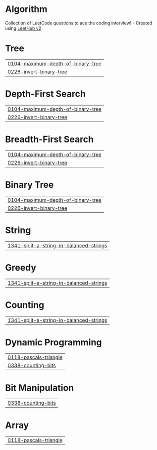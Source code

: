 # Algorithm
Collection of LeetCode questions to ace the coding interview! - Created using [LeetHub v2](https://github.com/arunbhardwaj/LeetHub-2.0)


# Tree
|  |
| ------- |
| [0104-maximum-depth-of-binary-tree](https://github.com/njy622/Algorithm/tree/master/0104-maximum-depth-of-binary-tree) |
| [0226-invert-binary-tree](https://github.com/njy622/Algorithm/tree/master/0226-invert-binary-tree) |
# Depth-First Search
|  |
| ------- |
| [0104-maximum-depth-of-binary-tree](https://github.com/njy622/Algorithm/tree/master/0104-maximum-depth-of-binary-tree) |
| [0226-invert-binary-tree](https://github.com/njy622/Algorithm/tree/master/0226-invert-binary-tree) |
# Breadth-First Search
|  |
| ------- |
| [0104-maximum-depth-of-binary-tree](https://github.com/njy622/Algorithm/tree/master/0104-maximum-depth-of-binary-tree) |
| [0226-invert-binary-tree](https://github.com/njy622/Algorithm/tree/master/0226-invert-binary-tree) |
# Binary Tree
|  |
| ------- |
| [0104-maximum-depth-of-binary-tree](https://github.com/njy622/Algorithm/tree/master/0104-maximum-depth-of-binary-tree) |
| [0226-invert-binary-tree](https://github.com/njy622/Algorithm/tree/master/0226-invert-binary-tree) |
# String
|  |
| ------- |
| [1341-split-a-string-in-balanced-strings](https://github.com/njy622/Algorithm/tree/master/1341-split-a-string-in-balanced-strings) |
# Greedy
|  |
| ------- |
| [1341-split-a-string-in-balanced-strings](https://github.com/njy622/Algorithm/tree/master/1341-split-a-string-in-balanced-strings) |
# Counting
|  |
| ------- |
| [1341-split-a-string-in-balanced-strings](https://github.com/njy622/Algorithm/tree/master/1341-split-a-string-in-balanced-strings) |
# Dynamic Programming
|  |
| ------- |
| [0118-pascals-triangle](https://github.com/njy622/Algorithm/tree/master/0118-pascals-triangle) |
| [0338-counting-bits](https://github.com/njy622/Algorithm/tree/master/0338-counting-bits) |
# Bit Manipulation
|  |
| ------- |
| [0338-counting-bits](https://github.com/njy622/Algorithm/tree/master/0338-counting-bits) |
# Array
|  |
| ------- |
| [0118-pascals-triangle](https://github.com/njy622/Algorithm/tree/master/0118-pascals-triangle) |